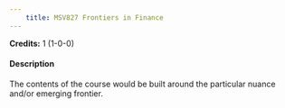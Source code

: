 ```yaml
---
    title: MSV827 Frontiers in Finance
---
```

**Credits:** 1 (1-0-0)



#### Description 
The contents of the course would be built around the particular nuance and/or emerging frontier.